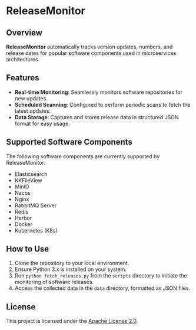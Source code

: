 # ReleaseMonitor

## Overview
**ReleaseMonitor** automatically tracks version updates, numbers, and release dates for popular software components used in microservices architectures.

## Features
- **Real-time Monitoring**: Seamlessly monitors software repositories for new updates.
- **Scheduled Scanning**: Configured to perform periodic scans to fetch the latest updates.
- **Data Storage**: Captures and stores release data in structured JSON format for easy usage.

## Supported Software Components
The following software components are currently supported by ReleaseMonitor:

- Elasticsearch
- KKFileView
- MinIO
- Nacos
- Nginx
- RabbitMQ Server
- Redis
- Harbor
- Docker
- Kubernetes (K8s)

## How to Use
1. Clone the repository to your local environment.
2. Ensure Python 3.x is installed on your system.
3. Run `python fetch_releases.py` from the `scripts` directory to initiate the monitoring of software releases.
4. Access the collected data in the `data` directory, formatted as JSON files.

## License
This project is licensed under the [Apache License 2.0](./LICENSE).